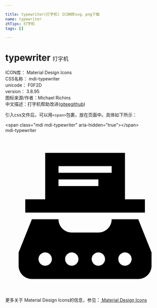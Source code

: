 ```yaml
---

title: typewriter(打字机) ICON转svg、png下载
name: typewriter
zhTips: 打字机
tags: []

---
```


# typewriter  <small style="font-size: 60%;font-weight: 100">打字机</small>


<div class="detail-page">
<p>
<span>
ICON库：
<span class="badge-secondary badge">Material Design Icons</span> 
</span>
<br/>
<span>
CSS名称：
<span class="badge-secondary badge">mdi-typewriter</span> 
</span>
<br/>
<span>
unicode：
<span class="badge-secondary badge">F0F2D</span> 
<copy-btn content='F0F2D' btn-title=""></copy-btn>
<copy-btn :content='String.fromCodePoint(parseInt("F0F2D", 16))' btn-title="复制U"></copy-btn>
</span>
<br/>
<span>
version：
<span class="badge-secondary badge">3.8.95</span> 
</span>
<br/>
<span>图标来源/作者：<span class="badge-light badge">Michael Richins</span></span> 
<br/>
<span class="zh-detail">中文描述：<span class="badge-primary badge">打字机</span><span class="help-link"><span>帮助改进</span>(<a href="https://gitee.com/liuwave/icon-helper/edit/master/json/material/typewriter.json" target="_blank" rel="noopener noreferrer">gitee</a><a href="https://github.com/liuwave/icon-helper/edit/master/json/material/typewriter.json" target="_blank" rel="noopener noreferrer">github</a></span>)</span><br/>
</p>
</div>
<div class="alert alert-dark">
  <i class="mdi mdi-typewriter mdi-48px"></i>
  <i class="mdi mdi-typewriter mdi-36px"></i>
  <i class="mdi mdi-typewriter mdi-24px"></i>
  <i class="mdi mdi-typewriter mdi-18px"></i>
</div>
<div>
  <p>引入css文件后，可以用<code>&lt;span&gt;</code>包裹，放在页面中。具体如下所示：    
  </p>
  <div class="alert alert-primary" style="font-size: 14px">
    &lt;span class="mdi mdi-typewriter" aria-hidden="true"&gt;&lt;/span&gt;
    <copy-btn content='<span class="mdi mdi-typewriter" aria-hidden="true"></span>'></copy-btn>
  </div>
  <div class="alert alert-secondary">
    <i class="mdi mdi-typewriter"
    style="font-size: 24px"
    aria-hidden="true"></i> mdi-typewriter
    <copy-btn content="mdi-typewriter" btn-title="复制图标名称"></copy-btn>
  </div>
</div>
<div id="svg" class="svg-wrap">
<svg xmlns="http://www.w3.org/2000/svg" viewBox="0 0 24 24"><path d="M20 13H16C16 14.1 15.1 15 14 15H10C8.9 15 8 14.1 8 13H4L2 18V20C2 21.1 2.9 22 4 22H20C21.1 22 22 21.1 22 20V18M6 20C5.11 20 4.66 18.92 5.29 18.29C5.92 17.66 7 18.11 7 19C7 19.55 6.55 20 6 20M10 20C9.11 20 8.66 18.92 9.29 18.29C9.92 17.66 11 18.11 11 19C11 19.55 10.55 20 10 20M14 20C13.11 20 12.66 18.92 13.29 18.29C13.92 17.66 15 18.11 15 19C15 19.55 14.55 20 14 20M18 20C17.11 20 16.66 18.92 17.29 18.29C17.92 17.66 19 18.11 19 19C19 19.55 18.55 20 18 20M18 10V3H6V10H3V12H21V10M8 5H16V6H8M8 7H14V8H8" /></svg>
</div>
<detail full-name='mdi-typewriter'></detail>
    
<div><p>更多关于 Material Design Icons的信息，参见：<a target="_blank" href="https://iconhelper.cn/material.html"> Material Design Icons</a>
</p></div>
